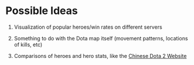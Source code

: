 Possible Ideas
==============

1. Visualization of popular heroes/win rates on different servers

1. Something to do with the Dota map itself
(movement patterns, locations of kills, etc)

1. Comparisons of heroes and hero stats, like the [Chinese Dota 2 Website](http://db.dota2.com.cn/compares)